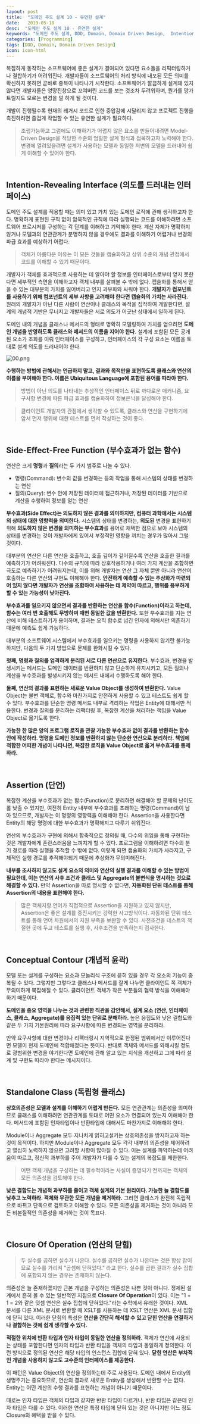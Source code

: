 ```yaml
---
layout: post
title:  "도메인 주도 설계 10 - 유연한 설계"
date:   2019-05-18
desc:  "도메인 주도 설계 10 - 유연한 설계"
keywords: "도메인 주도 설계, DDD, Domain, Domain Driven Design,  Intention-Revealing Interface, 의도를 드러내는 인터페이스, Side-Effect-Free Function, 부수효과, Side effect, Assertion, Conceptual Contour"
categories: [Programming]
tags: [DDD, Domain, Domain Driven Design]
icon: icon-html
---
```


복잡하게 동작하는 소프트웨어에 좋은 설계가 결여되어 있다면 요소들을 리픽터링하거나 결합하기가 어려워진다. 개발자들이 소프트웨어의 처리 방식에 내포된 모든 의미를 확신하지 못하면 곧바로 중복이 나타나기 시작한다. 소프트웨어가 깔끔하게 설계돼 있지 않다면 개발자들은 엉망진창으로 꼬여버린 코드를 보는 것조차 두려워하며, 뭔가를 망가트릴지도 모르는 변경을 덜 하게 될 것이다.

개발이 진행될수록 현재의 레거시 코드로 인한 중압감에 시달리지 않고 프로젝트 진행을 촉진하려면 즐겁게 작업할 수 있는 유연한 설계가 필요하다.

> 조립가능하고 그럼에도 이해하기가 어렵지 않은 요소를 만들어내려면 Model-Driven Design을 적당한 수준의 엄밀한 설계 형식과 접목하고자 노력해야 한다. 변경에 열려있을려면 설계가 사용하는 모델과 동일한 저변의 모델을 드러내어 쉽게 이해할 수 있어야 한다.

<br>

## Intention-Revealing Interface (의도를 드러내는 인터페이스)

도메인 주도 설계를 적용할 때는 의미 있고 가치 있는 도메인 로직에 관해 생각하고자 한다. 명확하게 표현된 규칙 없이 암묵적인 규칙에 따라 실행되는 코드를 이해하려면 소프트웨어 프로시저를 구성하는 각 단계를 이해하고 기억해야 한다. 계산 자체가 명확하지 않거나 모델과의 연관관계가 분명하지 않을 경우에도 결과를 이해하기 어렵거나 변경의 파급 효과를 예상하기 어렵다.

> 객체가 아름다운 이유는 이 모든 것들을 캡슐화하고 상위 수준의 개념 관점에서 코드를 이해할 수 있기 때문이다.

개발자가 객체를 효과적으로 사용하는 데 알아야 할 정보를 인터페이스로부터 얻지 못한다면 세부적인 측면을 이해하고자 객체 내부를 살펴볼 수 밖에 없다. 캡슐화를 통해서 얻을 수 있는 대부분의 가치를 잃어버리고 인지 과부화와 싸워야 한다. **개발자가 컴포넌트를 사용하기 위해 컴포넌트의 세부 사항을 고려해야 한다면 캡슐화의 가치는 사라진다.** 원래의 개발자가 아닌 다른 사람이 연산이나 클래스의 목적을 짐작하여 개발한다면, 설계의 개념적 기반은 무너지고 개발자들은 서로 의도가 어긋난 상태에서 일하게 된다.

도메인 내의 개념을 클래스나 메서드의 형태로 명확히 모델링하여 가치를 얻으려면 **도메인 개념을 반영하도록 클래스와 메서드의 이름을 지어야 한다.** 설계에 포함된 모든 공개된 요소가 조화를 이뤄 인터페이스를 구성하고, 인터페이스의 각 구성 요소는 이름을 토대로 설계 의도를 드러내어야 한다.

![00.png](/static/assets/img/blog/programming/2019-05-18-domain_driven_design_10/00.png)

**수행하는 방법에 관해서는 언급하지 말고, 결과와 목적만을 표현하도록 클래스와 연산의 이름을 부여해야 한다. 이름은 Ubiquitous Language에 포함된 용어를 따라야 한다.**

> 방법이 아닌 의도를 나타내는 추상적인 인터페이스 뒤로 까다로운 매커니즘, 요구사항 변경에 따른 파급 효과를 캡슐화하여 정보은닉을 달성해야 한다.

> 클라이언트 개발자의 관점에서 생각할 수 있도록, 클래스와 연산을 구현하기에 앞서 먼저 행위에 대한 테스트를 먼저 작성하는 것이 좋다.

<br>

## Side-Effect-Free Function (부수효과가 없는 함수)

연산은 크게 **명령**과 **질의**라는 두 가지 범주로 나눌 수 있다.

* 명령(Command): 변수의 값을 변경하는 등의 작업을 통해 시스템의 상태를 변경하는 연산
* 질의(Query): 변수 안에 저장된 데이터에 접근하거나, 저장된 데이터를 기반으로 계산을 수행하여 정보를 얻는 연산

**부수효과(Side Effect)는 의도하지 않은 결과를 의미하지만, 컴퓨터 과학에서는 시스템의 상태에 대한 영향력을 의미한다.** 시스템의 상태를 변경하는, **의도된** 변경을 표현하기 위해 **의도하지 않은 변경을 의미하는 부수효과**를 용어로 채택한 점으로 보아 시스템의 상태를 변경하는 것이 개발자에게 있어서 부정적인 영향을 끼치는 경우가 많아서 그럴 것이다.

대부분의 연산은 다른 연산을 호출하고, 호출 깊이가 깊어질수록 연산을 호출한 결과를 예측하기가 어려워진다. 다수의 규칙에 따라 상호작용하거나 여러 가지 계산을 조합하면 극도로 예측하기가 어려워지는데, 이를 위해 개발자는 연산 그 자체 뿐만 아니라 연산이 호출하는 다른 연산의 구현도 이해해야 한다. **안전하게 예측할 수 있는 추상화가 마련되어 있지 않다면 개발자가 연산을 조합하여 사용하는 데 제약이 따르고, 행위를 풍부하게 할 수 있는 가능성이 낮아진다.**

**부수효과를 일으키지 않으면셔 결과를 반환하는 연산을 함수(Function)이라고 하는데, 함수는 여러 번 호출해도 무방하며 매번 동일한 값을 반환한다.** 또한 부수효과를 지는 연산에 비해 테스트하기가 용이하며, 결과는 오직 함수로 넘긴 인자에 의해서만 의존하기 때문에 예측도 쉽게 가능하다.

대부분의 소프트웨어 시스템에서 부수효과를 일으키는 명령을 사용하지 않기란 불가능하지만, 다음의 두 가지 방법으로 문제를 완화시킬 수 있다.

**첫째, 명령과 질의를 엄격하게 분리된 서로 다른 연산으로 유지한다.** 부수효과, 변경을 발생시키는 메서드는 도메인 데이터를 반환하지 않고 단순하게 유지시키고, 모든 질의나 계산을 부수효과를 발생시키지 않는 메서드 내에서 수행하도록 해야 한다.

**둘째, 연산의 결과를 표현하는 새로운 Value Object를 생성하여 반환한다.** Value Object는 불변 객체로, 함수와 마찬가지로 안전하게 사용할 수 있고 테스트도 쉽게 할 수 있다. 부수효과를 단순한 명령 메서드 내부로 격리하는 작업은 Entity에 대해서만 적용한다. 변경과 질의를 분리하는 리팩터링 후, 복잡한 계산을 처리하는 책임을 Value Object로 옮기도록 한다.

**가능한 한 많은 양의 프로그램 로직을 관찰 가능한 부수효과 없이 결과를 반환하는 함수 안에 작성하라. 명령을 도메인 정보를 반환하지 않는 단순한 연산으로 분리하라. 책임에 적합한 어떠한 개념이 나타나면, 복잡한 로직을 Value Object로 옮겨 부수효과를 통제하라.** 

<br>

## Assertion (단언)

복잡한 계산을 부수효과가 없는 함수(Function)로 분리하면 해결해야 할 문제의 난이도롤 낮출 수 있지만, 여전히 Entity 내부에 부수효과를 초래하는 명령(Command)이 남아 있으므로, 개발자는 이 명령의 영향력을 이해해야 한다. Assertion을 사용한다면 Entity의 해당 명령에 대한 부수효과가 명확해지고 다루기 쉬워진다.

연산의 부수효과가 구현에 의해서 함축적으로 정의될 때, 다수의 위임을 통해 구현하는 것은 개발자에게 혼란스러움을 느껴지게 할 수 있다. 프로그램을 이해하려면 다수의 분기 경로를 따라 실행을 추적할 수 밖에 없다. 이렇게 되면 캡슐화의 가치가 사라지고, 구체적인 실행 경로를 추적해야되기 때문에 추상화가 무의미해진다.

**내부를 조사하지 않고도 설계 요소의 의미와 연산의 실행 결과를 이해할 수 있는 방법이 필요한데, 이는 연산의 사후 조건과 클래스 및 Aggregate의 불변식을 명시하는 것으로 해결할 수 있다.** 만약 Assertion을 따로 명시할 수 없다면, **자동화된 단위 테스트를 통해 Assertion의 내용을 표현해야 한다.**

> 많은 객체지향 언어가 직접적으로 Assertion을 지원하고 있지 않지만, Assertion은 좋은 설계를 증진시키는 강력한 사고방식이다. 자동화된 단위 테스트를 통해 언어 차원에서의 지원 부족을 보완할 수 있다. 사전조건을 테스트의 적절한 곳에 두고 테스트를 실행 후, 사후조건을 만족하는지 검사한다.

<br>

## Conceptual Contour (개념적 윤곽)

모델 또는 설계를 구성하는 요소과 모놀리식 구조에 묻혀 있을 경우 각 요소의 기능이 중복될 수 있다. 그렇지만 그렇다고 클래스나 메서드를 잘게 나누면 클라이언트 쪽 객체가 무의미하게 복잡해질 수 있다. 클라이언트 객체가 작은 부분들의 협력 방식을 이해해야 하기 때문이다.

**도메인을 중요 영역을 나누는 것과 관련한 직관을 감안해서, 설계 요소 (연산, 인터페이스, 클래스, Aggregate)를 응집력 있는 단위로 분해하라.** 높은 응집도와 낮은 결합도와 같은 두 가지 기본원리에 따라 요구사항에 따른 변경되는 영역을 분리하라.

만약 요구사항에 대한 변경이나 리팩터링시 지역적으로 한정된 범위에서만 이루어진다면 모델이 현제 도메인에 적합해졌다는 뜻이다. 반대로 객체와 메서드를 와해시킬 정도로 광범위한 변경을 야기한다면 도메인에 관해 알고 있는 지식을 개선하고 그에 따라 설계 및 구현도 따라야 한다는 메시지이다.

<br>

## Standalone Class (독립형 클래스)

**상호의존성은 모델과 설계를 이해하기 어렵게 만든다.** 모든 연관관계는 의존성을 의미하므로 클래스를 이해하려면 연관관계를 토대로 어떤 요소가 연결되어 있는지 이해해야 한다. 메서드에 포함된 인자타입이나 반환타입에 대해서도 마찬가지로 이해해야 한다.

Module이나 Aggregate 모두 지나치게 얽히고설키는 상호의존성을 방지하고자 하는 것이 목적이다. 하지만 Module이나 Aggregate 모두 각각 내부의 의존성을 제어하려고 열심히 노력하지 않으면 고려할 사항이 많아질 수 있다. 이는 설계를 파악하는데 어려움이 따르고, 정신적 과부하를 주어 개발자가 다룰 수 있는 설계의 복잡도를 제한한다.

> 어떤 객체 개념을 구성하는 데 필수적이라는 사실이 증명되기 전까지는 객체의 모든 의존성을 검토해야 한다.

**낮은 결합도는 개념적 과부하를 줄이고 객체 설계의 기본 원리이다. 가능한 늘 결합도를 낮추고 노력하라. 객체와 무관한 모든 개념을 제거하라.** 그러면 클래스가 완전히 독립적으로 바뀌고 단독으로 검토하고 이해할 수 있다. 모든 의존성을 제거하는 것이 아니라 모든 비본질적인 의존성을 제거하는 것이 목표다.

<br>

## Closure Of Operation (연산의 닫힘)

> 두 실수를 곱하면 실수가 나온다. 실수를 곱하면 실수가 나온다는 것은 항상 참이므로 실수를 가리켜 "곱셈에 닫혀있다." 라고 한다. 실수를 곱한 결과가 실수 집합에 포함되지 않는 경우는 존재하지 않는다.

의존성은 늘 존재하겠지만 근본 개념을 구성하는 의존성은 나쁜 것이 아니다. 정제된 설계에서 흔히 볼 수 있는 일반적인 지침으로 **Closure Of Operation**이 있다. 이는 "1 + 1 = 2와 같은 덧셈 연산은 실수 집합에 닫혀있다."라는 수학에서 유래한 것이다. XML 문서를 다른 XML 문서로 변환할 때 XSLT를 사용하는 데 XSLT 연산은 XML 문서 집합에 닫혀 있다. 이러한 닫힘의 특성은 **연산을 간단히 해석할 수 있고 닫힌 연산을 연결하거나 결합하는 것에 쉽게 생각할 수 있다.**

**적절한 위치에 반환 타입과 인자 타입이 동일한 연산을 정의하라.** 객체가 연산에 사용되는 상태를 포함한다면 인자의 타입과 반환 타입을 객체의 타입과 동일하게 정의한다. 이런 방식으로 정의된 연산은 해당 타입의 인스턴스 집합에 닫혀 있다. **닫힌 연산은 부차적인 개념을 사용하지 않고도 고수준의 인터페이스를 제공한다.**

이 패턴은 Value Object의 연산을 정의하는데 주로 사용된다. 도메인 내에서 Entity의 생명주기는 중요하므로, 연산의 결과로 새로운 Entity를 생성해서 반환할 수는 없다. Entity는 어떤 계산의 수행 결과를 표현하는 개념이 아니기 때문이다.

때로는 인자 타입은 객체의 타입과 같지만 반환 타입이 다르거나, 반환 타입은 같은데 인자 타입은 다를 수 있다. 이러한 연산은 특정 타입에 닫혀 있는 것은 아니지만 어느 정도 Closure의 혜택을 받을 수 있다.
